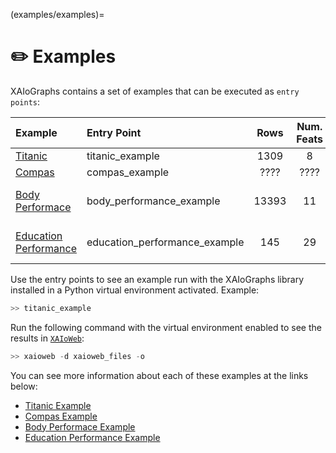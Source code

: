 (examples/examples)=
# ✏️ Examples

XAIoGraphs contains a set of examples that can be executed as `entry points`:



| Example                                           | Entry Point                    | Rows  | Num. Feats |      Task       |
|:--------------------------------------------------|:-------------------------------|:-----:|:----------:|:---------------:|
| [Titanic](titanic.md)                             | titanic_example                | 1309  |     8      |     Binary      |
| [Compas](compas.md)                               | compas_example                 | ????  |    ????    |     Binary      |
| [Body Performace](body_performance.md)            | body_performance_example       | 13393 |     11     | Multi-Class (3) | 
| [Education Performance](education_performance.md) | education_performance_example  |  145  |     29     | Multi-Class (5) |


Use the entry points to see an example run with the XAIoGraphs library installed in a Python virtual environment 
activated. Example:

```bash
>> titanic_example
```


Run the following command with the virtual environment enabled to see the results in [`XAIoWeb`](../xaioweb/xaioweb.md):


```python
>> xaioweb -d xaioweb_files -o
```

You can see more information about each of these examples at the links below:

* [Titanic Example](titanic.md)
* [Compas Example](compas.md)
* [Body Performace Example](body_performance.md)
* [Education Performance Example](education_performance.md) 
